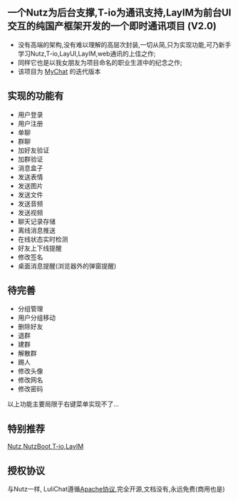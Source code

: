## 一个Nutz为后台支撑,T-io为通讯支持,LayIM为前台UI交互的纯国产框架开发的一个即时通讯项目 (V2.0)
- 没有高端的架构,没有难以理解的高层次封装,一切从简,只为实现功能,可乃新手学习Nutz,T-io,LayUI,LayIM,web通讯的上佳之作;
- 同样它也是以我女朋友为项目命名的职业生涯中的纪念之作;
- 该项目为 [MyChat](https://github.com/TopCoderMyDream/MyChat "MyChat") 的迭代版本
  
##  实现的功能有
- 用户登录
- 用户注册
- 单聊
- 群聊
- 加好友验证
- 加群验证
- 消息盒子
- 发送表情
- 发送图片
- 发送文件
- 发送音频
- 发送视频
- 聊天记录存储
- 离线消息推送
- 在线状态实时检测
- 好友上下线提醒
- 修改签名
- 桌面消息提醒(浏览器外的弹窗提醒)
## 待完善
- 分组管理
- 用户分组移动
- 删除好友
- 退群
- 建群
- 解散群
- 踢人
- 修改头像
- 修改网名
- 修改密码

以上功能主要局限于右键菜单实现不了...

## 特别推荐
   [Nutz](http://nutzam.com/ "Nutz"),[NutzBoot](https://nutz.io/ "NB"),[T-io](https://www.oschina.net/p/t-io "T-io"),[LayIM](http://layim.layui.com)
   
## 授权协议
与Nutz一样, LuliChat遵循[Apache协议](LICENSE),完全开源,文档没有,永远免费(商用也是)